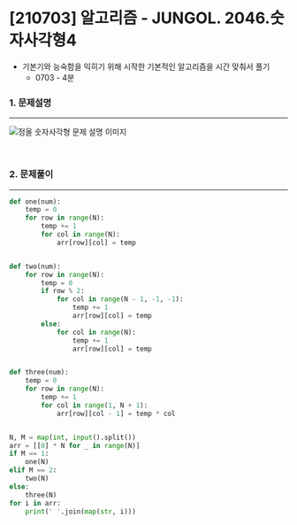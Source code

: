 # [210703] 알고리즘 - JUNGOL. 2046.숫자사각형4

- 기본기와 능숙함을 익히기 위해 시작한 기본적인 알고리즘을 시간 맞춰서 풀기
  - 0703 - 4분



### 1. 문제설명

---

![정올 숫자사각형 문제 설명 이미지](https://user-images.githubusercontent.com/64825713/124340225-b3318b00-dbee-11eb-8edf-8db347aca1e8.png)


<br>



### 2. 문제풀이

---

```python
def one(num):
    temp = 0
    for row in range(N):
        temp += 1
        for col in range(N):
            arr[row][col] = temp


def two(num):
    for row in range(N):
        temp = 0
        if row % 2:
            for col in range(N - 1, -1, -1):
                temp += 1
                arr[row][col] = temp
        else:
            for col in range(N):
                temp += 1
                arr[row][col] = temp


def three(num):
    temp = 0
    for row in range(N):
        temp += 1
        for col in range(1, N + 1):
            arr[row][col - 1] = temp * col


N, M = map(int, input().split())
arr = [[0] * N for _ in range(N)]
if M == 1:
    one(N)
elif M == 2:
    two(N)
else:
    three(N)
for i in arr:
    print(' '.join(map(str, i)))
```
